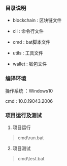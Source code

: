 ### 目录说明

* blockchain : 区块链文件

* cli : 命令行文件

* cmd : bat脚本文件

* utils : 工具文件

* wallet : 钱包文件



### 编译环境

操作系统 ：Windows10

cmd : 10.0.19043.2006



### 项目运行及测试

1. 项目运行

> cmd\run.bat



2. 项目测试

> cmd\test.bat